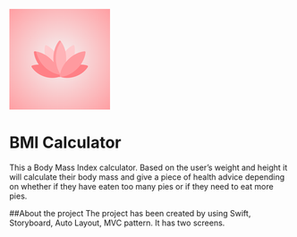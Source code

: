 ![App Banner](MyBMICalculator/Assets.xcassets/AppIcon.appiconset/180.png)


# BMI Calculator

This a Body Mass Index calculator. Based on the user’s weight and height it will calculate their body mass and give a piece of health advice depending on whether if they have eaten too many pies or if they need to eat more pies.


##About the project 
The project has been created by using Swift, Storyboard, Auto Layout, MVC pattern. It has two screens.

